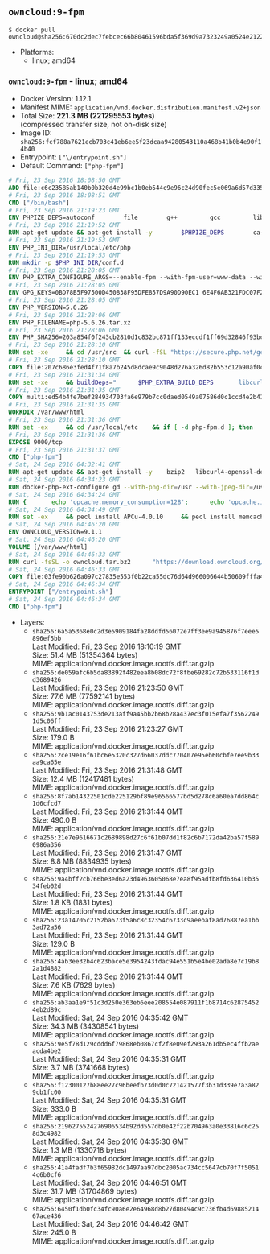 ## `owncloud:9-fpm`

```console
$ docker pull owncloud@sha256:670dc2dec7febcec66b80461596bda5f369d9a7323249a0524e2122e0e5ae985
```

-	Platforms:
	-	linux; amd64

### `owncloud:9-fpm` - linux; amd64

-	Docker Version: 1.12.1
-	Manifest MIME: `application/vnd.docker.distribution.manifest.v2+json`
-	Total Size: **221.3 MB (221295553 bytes)**  
	(compressed transfer size, not on-disk size)
-	Image ID: `sha256:fcf788a7621ecb703c41eb6ee5f23dcaa94280543110a468b41b0b4e90f14b40`
-	Entrypoint: `["\/entrypoint.sh"]`
-	Default Command: `["php-fpm"]`

```dockerfile
# Fri, 23 Sep 2016 18:08:50 GMT
ADD file:c6c23585ab140b0b320d4e99bc1b0eb544c9e96c24d90fec5e069a6d57d335ca in / 
# Fri, 23 Sep 2016 18:08:51 GMT
CMD ["/bin/bash"]
# Fri, 23 Sep 2016 21:19:23 GMT
ENV PHPIZE_DEPS=autoconf 		file 		g++ 		gcc 		libc-dev 		make 		pkg-config 		re2c
# Fri, 23 Sep 2016 21:19:52 GMT
RUN apt-get update && apt-get install -y 		$PHPIZE_DEPS 		ca-certificates 		curl 		libedit2 		libsqlite3-0 		libxml2 		xz-utils 	--no-install-recommends && rm -r /var/lib/apt/lists/*
# Fri, 23 Sep 2016 21:19:53 GMT
ENV PHP_INI_DIR=/usr/local/etc/php
# Fri, 23 Sep 2016 21:19:53 GMT
RUN mkdir -p $PHP_INI_DIR/conf.d
# Fri, 23 Sep 2016 21:28:05 GMT
ENV PHP_EXTRA_CONFIGURE_ARGS=--enable-fpm --with-fpm-user=www-data --with-fpm-group=www-data
# Fri, 23 Sep 2016 21:28:05 GMT
ENV GPG_KEYS=0BD78B5F97500D450838F95DFE857D9A90D90EC1 6E4F6AB321FDC07F2C332E3AC2BF0BC433CFC8B3
# Fri, 23 Sep 2016 21:28:05 GMT
ENV PHP_VERSION=5.6.26
# Fri, 23 Sep 2016 21:28:06 GMT
ENV PHP_FILENAME=php-5.6.26.tar.xz
# Fri, 23 Sep 2016 21:28:06 GMT
ENV PHP_SHA256=203a854f0f243cb2810d1c832bc871ff133eccdf1ff69d32846f93bc1bef58a8
# Fri, 23 Sep 2016 21:28:10 GMT
RUN set -xe 	&& cd /usr/src 	&& curl -fSL "https://secure.php.net/get/$PHP_FILENAME/from/this/mirror" -o php.tar.xz 	&& echo "$PHP_SHA256 *php.tar.xz" | sha256sum -c - 	&& curl -fSL "https://secure.php.net/get/$PHP_FILENAME.asc/from/this/mirror" -o php.tar.xz.asc 	&& export GNUPGHOME="$(mktemp -d)" 	&& for key in $GPG_KEYS; do 		gpg --keyserver ha.pool.sks-keyservers.net --recv-keys "$key"; 	done 	&& gpg --batch --verify php.tar.xz.asc php.tar.xz 	&& rm -r "$GNUPGHOME"
# Fri, 23 Sep 2016 21:28:10 GMT
COPY file:207c686e3fed4f71f8a7b245d8dcae9c9048d276a326d82b553c12a90af0c0ca in /usr/local/bin/ 
# Fri, 23 Sep 2016 21:31:34 GMT
RUN set -xe 	&& buildDeps=" 		$PHP_EXTRA_BUILD_DEPS 		libcurl4-openssl-dev 		libedit-dev 		libsqlite3-dev 		libssl-dev 		libxml2-dev 	" 	&& apt-get update && apt-get install -y $buildDeps --no-install-recommends && rm -rf /var/lib/apt/lists/* 		&& docker-php-source extract 	&& cd /usr/src/php 	&& ./configure 		--with-config-file-path="$PHP_INI_DIR" 		--with-config-file-scan-dir="$PHP_INI_DIR/conf.d" 				--disable-cgi 				--enable-ftp 		--enable-mbstring 		--enable-mysqlnd 				--with-curl 		--with-libedit 		--with-openssl 		--with-zlib 				$PHP_EXTRA_CONFIGURE_ARGS 	&& make -j"$(nproc)" 	&& make install 	&& { find /usr/local/bin /usr/local/sbin -type f -executable -exec strip --strip-all '{}' + || true; } 	&& make clean 	&& docker-php-source delete 		&& apt-get purge -y --auto-remove -o APT::AutoRemove::RecommendsImportant=false $buildDeps
# Fri, 23 Sep 2016 21:31:35 GMT
COPY multi:ed54b4fe7bef284934703fa6e979b7cc0daed0549a07586d0c1ccd4e2b41884a in /usr/local/bin/ 
# Fri, 23 Sep 2016 21:31:35 GMT
WORKDIR /var/www/html
# Fri, 23 Sep 2016 21:31:36 GMT
RUN set -ex 	&& cd /usr/local/etc 	&& if [ -d php-fpm.d ]; then 		sed 's!=NONE/!=!g' php-fpm.conf.default | tee php-fpm.conf > /dev/null; 		cp php-fpm.d/www.conf.default php-fpm.d/www.conf; 	else 		mkdir php-fpm.d; 		cp php-fpm.conf.default php-fpm.d/www.conf; 		{ 			echo '[global]'; 			echo 'include=etc/php-fpm.d/*.conf'; 		} | tee php-fpm.conf; 	fi 	&& { 		echo '[global]'; 		echo 'error_log = /proc/self/fd/2'; 		echo; 		echo '[www]'; 		echo '; if we send this to /proc/self/fd/1, it never appears'; 		echo 'access.log = /proc/self/fd/2'; 		echo; 		echo 'clear_env = no'; 		echo; 		echo '; Ensure worker stdout and stderr are sent to the main error log.'; 		echo 'catch_workers_output = yes'; 	} | tee php-fpm.d/docker.conf 	&& { 		echo '[global]'; 		echo 'daemonize = no'; 		echo; 		echo '[www]'; 		echo 'listen = [::]:9000'; 	} | tee php-fpm.d/zz-docker.conf
# Fri, 23 Sep 2016 21:31:36 GMT
EXPOSE 9000/tcp
# Fri, 23 Sep 2016 21:31:37 GMT
CMD ["php-fpm"]
# Sat, 24 Sep 2016 04:32:41 GMT
RUN apt-get update && apt-get install -y 	bzip2 	libcurl4-openssl-dev 	libfreetype6-dev 	libicu-dev 	libjpeg-dev 	libldap2-dev 	libmcrypt-dev 	libmemcached-dev 	libpng12-dev 	libpq-dev 	libxml2-dev 	&& rm -rf /var/lib/apt/lists/*
# Sat, 24 Sep 2016 04:34:23 GMT
RUN docker-php-ext-configure gd --with-png-dir=/usr --with-jpeg-dir=/usr 	&& docker-php-ext-configure ldap --with-libdir=lib/x86_64-linux-gnu/ 	&& docker-php-ext-install exif gd intl ldap mbstring mcrypt mysql opcache pdo_mysql pdo_pgsql pgsql zip
# Sat, 24 Sep 2016 04:34:24 GMT
RUN { 		echo 'opcache.memory_consumption=128'; 		echo 'opcache.interned_strings_buffer=8'; 		echo 'opcache.max_accelerated_files=4000'; 		echo 'opcache.revalidate_freq=60'; 		echo 'opcache.fast_shutdown=1'; 		echo 'opcache.enable_cli=1'; 	} > /usr/local/etc/php/conf.d/opcache-recommended.ini
# Sat, 24 Sep 2016 04:34:49 GMT
RUN set -ex 	&& pecl install APCu-4.0.10 	&& pecl install memcached-2.2.0 	&& pecl install redis-2.2.8 	&& docker-php-ext-enable apcu memcached redis
# Sat, 24 Sep 2016 04:46:20 GMT
ENV OWNCLOUD_VERSION=9.1.1
# Sat, 24 Sep 2016 04:46:20 GMT
VOLUME [/var/www/html]
# Sat, 24 Sep 2016 04:46:33 GMT
RUN curl -fsSL -o owncloud.tar.bz2 		"https://download.owncloud.org/community/owncloud-${OWNCLOUD_VERSION}.tar.bz2" 	&& curl -fsSL -o owncloud.tar.bz2.asc 		"https://download.owncloud.org/community/owncloud-${OWNCLOUD_VERSION}.tar.bz2.asc" 	&& export GNUPGHOME="$(mktemp -d)" 	&& gpg --keyserver ha.pool.sks-keyservers.net --recv-keys E3036906AD9F30807351FAC32D5D5E97F6978A26 	&& gpg --batch --verify owncloud.tar.bz2.asc owncloud.tar.bz2 	&& rm -r "$GNUPGHOME" owncloud.tar.bz2.asc 	&& tar -xjf owncloud.tar.bz2 -C /usr/src/ 	&& rm owncloud.tar.bz2
# Sat, 24 Sep 2016 04:46:33 GMT
COPY file:03fe90b626a097c27835e553f0b22ca55dc76d64d966006644b50609fffa4161 in /entrypoint.sh 
# Sat, 24 Sep 2016 04:46:34 GMT
ENTRYPOINT ["/entrypoint.sh"]
# Sat, 24 Sep 2016 04:46:34 GMT
CMD ["php-fpm"]
```

-	Layers:
	-	`sha256:6a5a5368e0c2d3e5909184fa28ddfd56072e7ff3ee9a945876f7eee5896ef5bb`  
		Last Modified: Fri, 23 Sep 2016 18:10:19 GMT  
		Size: 51.4 MB (51354364 bytes)  
		MIME: application/vnd.docker.image.rootfs.diff.tar.gzip
	-	`sha256:de059afc6b5da83892f482eea8b08dc72f8fbe69282c72b533116f1dd3689426`  
		Last Modified: Fri, 23 Sep 2016 21:23:50 GMT  
		Size: 77.6 MB (77592141 bytes)  
		MIME: application/vnd.docker.image.rootfs.diff.tar.gzip
	-	`sha256:9b1ac0143753de213aff9a45bb2b68b28a437ec3f015efa7f35622491d5c06ff`  
		Last Modified: Fri, 23 Sep 2016 21:23:27 GMT  
		Size: 179.0 B  
		MIME: application/vnd.docker.image.rootfs.diff.tar.gzip
	-	`sha256:2ce19e16f61bc6e5320c327d66037ddc770407e95eb60cbfe7ee9b33aa9ca65e`  
		Last Modified: Fri, 23 Sep 2016 21:31:48 GMT  
		Size: 12.4 MB (12417481 bytes)  
		MIME: application/vnd.docker.image.rootfs.diff.tar.gzip
	-	`sha256:8f7ab14322501cde225129bf89e96566577bd5d278c6a60ea7dd864c1d6cfcd7`  
		Last Modified: Fri, 23 Sep 2016 21:31:44 GMT  
		Size: 490.0 B  
		MIME: application/vnd.docker.image.rootfs.diff.tar.gzip
	-	`sha256:21e7e9616671c2689898d27c6f61b07dd1f82c6b7172da42ba57f5890986a356`  
		Last Modified: Fri, 23 Sep 2016 21:31:47 GMT  
		Size: 8.8 MB (8834935 bytes)  
		MIME: application/vnd.docker.image.rootfs.diff.tar.gzip
	-	`sha256:9a4bff2cb766be3ed6a23d4963605068e7ea8f95adfb8fd636410b3534feb02d`  
		Last Modified: Fri, 23 Sep 2016 21:31:44 GMT  
		Size: 1.8 KB (1831 bytes)  
		MIME: application/vnd.docker.image.rootfs.diff.tar.gzip
	-	`sha256:23a14705c2152ba673f5a6c8c32354c6733c9aeebaf8ad76887ea1bb3ad72a56`  
		Last Modified: Fri, 23 Sep 2016 21:31:44 GMT  
		Size: 129.0 B  
		MIME: application/vnd.docker.image.rootfs.diff.tar.gzip
	-	`sha256:4ab3ee32b4c623bace5e3954243fdac94e551b5e4be02ada8e7c19b82a1d4882`  
		Last Modified: Fri, 23 Sep 2016 21:31:44 GMT  
		Size: 7.6 KB (7629 bytes)  
		MIME: application/vnd.docker.image.rootfs.diff.tar.gzip
	-	`sha256:ab3aa1e9f51c3d250e363eb6eee208554e087911f1b8714c628754524eb2d89c`  
		Last Modified: Sat, 24 Sep 2016 04:35:42 GMT  
		Size: 34.3 MB (34308541 bytes)  
		MIME: application/vnd.docker.image.rootfs.diff.tar.gzip
	-	`sha256:9e5f78d129cddd6f79868eb0867cf2f8e09ef293a261db5ec4ffb2aeacda4be2`  
		Last Modified: Sat, 24 Sep 2016 04:35:31 GMT  
		Size: 3.7 MB (3741668 bytes)  
		MIME: application/vnd.docker.image.rootfs.diff.tar.gzip
	-	`sha256:f12300127b88ee27c96beefb73d0d0c721421577f3b31d339e7a3a829cb1fc00`  
		Last Modified: Sat, 24 Sep 2016 04:35:31 GMT  
		Size: 333.0 B  
		MIME: application/vnd.docker.image.rootfs.diff.tar.gzip
	-	`sha256:2196275524276906534b92dd557db0e42f22b704963a0e33816c6c258d3c4982`  
		Last Modified: Sat, 24 Sep 2016 04:35:30 GMT  
		Size: 1.3 MB (1330718 bytes)  
		MIME: application/vnd.docker.image.rootfs.diff.tar.gzip
	-	`sha256:41a4fadf7b3f65982dc1497aa97dbc2005ac734cc5647cb70f7f50514c6b0cf6`  
		Last Modified: Sat, 24 Sep 2016 04:46:51 GMT  
		Size: 31.7 MB (31704869 bytes)  
		MIME: application/vnd.docker.image.rootfs.diff.tar.gzip
	-	`sha256:6450f1db0fc34fc90a6e2e64968d8b27d80494c9c736fb4d6988521467ace436`  
		Last Modified: Sat, 24 Sep 2016 04:46:42 GMT  
		Size: 245.0 B  
		MIME: application/vnd.docker.image.rootfs.diff.tar.gzip
